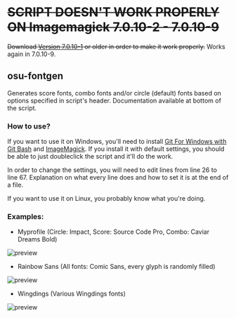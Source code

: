 # ~~SCRIPT DOESN'T WORK PROPERLY ON Imagemagick 7.0.10-2 - 7.0.10-9~~
~~Download [Version 7.0.10-1](http://ftp.icm.edu.pl/packages/ImageMagick/binaries/ImageMagick-7.0.10-1-Q8-x64-static.exe) or older in order to make it work properly.~~ Works again in 7.0.10-9.

## osu-fontgen

Generates score fonts, combo fonts and/or circle (default) fonts based on options specified in script's header.
Documentation available at bottom of the script.

### How to use?

If you want to use it on Windows, you'll need to install [Git For Windows with Git Bash](https://gitforwindows.org/)
and [ImageMagick](https://imagemagick.org/script/download.php#windows). If you install it
with default settings, you
should be able to just doubleclick the script and it'll do the work.

In order to change the settings, you will need to edit lines from line 26 to line 67. Explanation on what every line does and
how to set it is at the end of a file.

If you want to use it on Linux, you probably know what you're doing.

### Examples:

* Myprofile (Circle: Impact, Score: Source Code Pro, Combo: Caviar Dreams Bold)

![preview](https://i.imgur.com/ohERDmM.jpg)

* Rainbow Sans (All fonts: Comic Sans, every glyph is randomly filled)

![preview](https://i.imgur.com/naGJCeb.jpg)

* Wingdings (Various Wingdings fonts)

![preview](https://i.imgur.com/vebDzcU.jpg)
